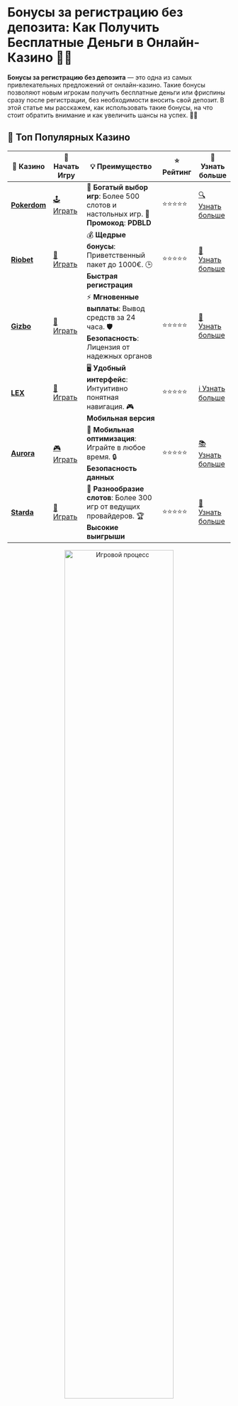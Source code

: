 # Бонусы за регистрацию без депозита: Как Получить Бесплатные Деньги в Онлайн-Казино 🎁💸

**Бонусы за регистрацию без депозита** — это одна из самых привлекательных предложений от онлайн-казино. Такие бонусы позволяют новым игрокам получить бесплатные деньги или фриспины сразу после регистрации, без необходимости вносить свой депозит. В этой статье мы расскажем, как использовать такие бонусы, на что стоит обратить внимание и как увеличить шансы на успех. 🎰💎

## 🌟 Топ Популярных Казино

| 🎲 **Казино** | 🔗 **Начать Игру** | 💡 **Преимущество** | ⭐ **Рейтинг** | 🔗 **Узнать больше** |
|--------------|---------------------|---------------------|----------------|----------------------|
| [**Pokerdom**](https://brandplay.link/4k77v2yx) | [🕹️ Играть](https://brandplay.link/4k77v2yx) | 🎉 **Богатый выбор игр**: Более 500 слотов и настольных игр. 🎁 **Промокод**: **PDBLD** | ⭐⭐⭐⭐⭐ | [🔍 Узнать больше](https://brandplay.link/4k77v2yx) |
| [**Riobet**](https://brandplay.link/7xBLTPyj) | [🎰 Играть](https://brandplay.link/7xBLTPyj) | 💰 **Щедрые бонусы**: Приветственный пакет до 1000€. 🕒 **Быстрая регистрация** | ⭐⭐⭐⭐⭐ | [📖 Узнать больше](https://brandplay.link/7xBLTPyj) |
| [**Gizbo**](https://brandplay.link/bprXw4YV) | [🎲 Играть](https://brandplay.link/bprXw4YV) | ⚡ **Мгновенные выплаты**: Вывод средств за 24 часа. 🛡️ **Безопасность**: Лицензия от надежных органов | ⭐⭐⭐⭐⭐ | [📝 Узнать больше](https://brandplay.link/bprXw4YV) |
| [**LEX**](https://brandplay.link/zW4hdDFV) | [🤑 Играть](https://brandplay.link/zW4hdDFV) | 🖥️ **Удобный интерфейс**: Интуитивно понятная навигация. 🎮 **Мобильная версия** | ⭐⭐⭐⭐⭐ | [ℹ️ Узнать больше](https://brandplay.link/zW4hdDFV) |
| [**Aurora**](https://10trafic-stat2.com/click/668546556bcc6313411604bd/6766/13032/subaccount) | [🎮 Играть](https://10trafic-stat2.com/click/668546556bcc6313411604bd/6766/13032/subaccount) | 📱 **Мобильная оптимизация**: Играйте в любое время. 🔒 **Безопасность данных** | ⭐⭐⭐⭐⭐ | [📚 Узнать больше](https://10trafic-stat2.com/click/668546556bcc6313411604bd/6766/13032/subaccount) |
| [**Starda**](https://brandplay.link/fB7xwRFL) | [🎯 Играть](https://brandplay.link/fB7xwRFL) | 🎰 **Разнообразие слотов**: Более 300 игр от ведущих провайдеров. 🏆 **Высокие выигрыши** | ⭐⭐⭐⭐⭐ | [🔎 Узнать больше](https://brandplay.link/fB7xwRFL) |

<div align="center">
    <img src="https://i.pinimg.com/originals/1d/b3/25/1db325483acbe642c6d4e6fdd73a4988.gif" alt="Игровой процесс" width="70%">
</div>

## 💎 Лучшие Бонусы и Акции

| 🎲 **Казино** | 🔗 **Начать Игру** | 💡 **Преимущество** | ⭐ **Рейтинг** | 🔗 **Узнать больше** |
|--------------|---------------------|---------------------|----------------|----------------------|
| [**Kometa**](https://brandplay.link/8ZymQJV8) | [🎰 Играть](https://brandplay.link/8ZymQJV8) | 🎁 **Эксклюзивные бонусы**: Регулярные акции и промо. 🔄 **Программы лояльности** | ⭐⭐⭐⭐☆ | [🔍 Узнать больше](https://brandplay.link/8ZymQJV8) |
| [**R7**](https://brandplay.link/bMd3Yjsw) | [🕹️ Играть](https://brandplay.link/bMd3Yjsw) | 🕒 **Круглосуточная поддержка**: Всегда на связи. 💸 **Высокие лимиты** | ⭐⭐⭐⭐☆ | [📖 Узнать больше](https://brandplay.link/bMd3Yjsw) |
| [**7K**](https://brandplay.link/BvQyFShp) | [🎲 Играть](https://brandplay.link/BvQyFShp) | 🌟 **Эксклюзивные бонусы**: Только для VIP игроков. 🎉 **Сезонные акции** | ⭐⭐⭐⭐☆ | [📝 Узнать больше](https://brandplay.link/BvQyFShp) |
| [**Kent**](https://brandplay.link/Fv2WP3js) | [🤑 Играть](https://brandplay.link/Fv2WP3js) | 📈 **Высокий RTP**: Более 98%. 💼 **Профессиональная поддержка** | ⭐⭐⭐⭐☆ | [ℹ️ Узнать больше](https://brandplay.link/Fv2WP3js) |
| [**1Xslots**](https://brandplay.link/hSB1khtr) | [🎮 Играть](https://brandplay.link/hSB1khtr) | 🎉 **Множество акций**: Еженедельные бонусы и турниры. 🛡️ **Безопасность** | ⭐⭐⭐⭐☆ | [📚 Узнать больше](https://brandplay.link/hSB1khtr) |
| [**Gama**](https://brandplay.link/j6NMKsDz) | [🎯 Играть](https://brandplay.link/j6NMKsDz) | 🔍 **Интуитивный интерфейс**: Легкость использования. 🏅 **Престижные турниры** | ⭐⭐⭐⭐☆ | [🔎 Узнать больше](https://brandplay.link/j6NMKsDz) |

<div align="center">
    <img src="https://i.pinimg.com/originals/1d/b3/25/1db325483acbe642c6d4e6fdd73a4988.gif" alt="Игровой процесс" width="70%">
</div>

## 🚀 Быстрые Выигрыши и Поддержка

| 🎲 **Казино** | 🔗 **Начать Игру** | 💡 **Преимущество** | ⭐ **Рейтинг** | 🔗 **Узнать больше** |
|--------------|---------------------|---------------------|----------------|----------------------|
| [**Onion**](https://brandplay.link/zBGRVpQ9) | [🎰 Играть](https://brandplay.link/zBGRVpQ9) | 🤑 **Низкие ставки**: Идеально для начинающих. 🔄 **Быстрые выводы** | ⭐⭐⭐⭐☆ | [🔍 Узнать больше](https://brandplay.link/zBGRVpQ9) |
| [**Чемпион**](https://temon-gter.cfd/go/lRq?p80412p304504pcc44t17455) | [🕹️ Играть](https://temon-gter.cfd/go/lRq?p80412p304504pcc44t17455) | 🏅 **Лояльная программа**: Награды за активность. 🎁 **Ежемесячные бонусы** | ⭐⭐⭐⭐☆ | [📖 Узнать больше](https://temon-gter.cfd/go/lRq?p80412p304504pcc44t17455) |
| [**Vavada**](https://vavadapartner.pro/?promo=ea5c9275-6854-4505-94fc-95ab18221945-linkb2) | [🎲 Играть](https://vavadapartner.pro/?promo=ea5c9275-6854-4505-94fc-95ab18221945-linkb2) | 🚀 **Быстрая регистрация**: Начните играть мгновенно. 🔐 **Безопасные транзакции** | ⭐⭐⭐⭐☆ | [📝 Узнать больше](https://vavadapartner.pro/?promo=ea5c9275-6854-4505-94fc-95ab18221945-linkb2) |
| [**Friends**](https://gofriends.kim/linkb2) | [🤑 Играть](https://gofriends.kim/linkb2) | 🤝 **Социальные игры**: Играйте с друзьями. 🌐 **Мультиплатформенность** | ⭐⭐⭐⭐☆ | [ℹ️ Узнать больше](https://gofriends.kim/linkb2) |
| [**1WIN**](https://brandplay.link/smXVpBbG) | [🎮 Играть](https://brandplay.link/smXVpBbG) | 🏆 **Спортивные ставки**: Широкий выбор видов спорта. 💵 **Высокие коэффициенты** | ⭐⭐⭐⭐☆ | [📚 Узнать больше](https://brandplay.link/smXVpBbG) |
| [**Drip**](https://drp-ircp01.com/c07e6a3db) | [🎯 Играть](https://drp-ircp01.com/c07e6a3db) | 🌐 **Инновационные игры**: Новейшие игровые технологии. 🛡️ **Высокая безопасность** | ⭐⭐⭐⭐☆ | [🔎 Узнать больше](https://drp-ircp01.com/c07e6a3db) |
| [**JoyCasino**](https://rpc30.call2me.pro/?/ru/registration?apkpop=0&partner=p24970p3291217pc98f) | [🎰 Играть](https://rpc30.call2me.pro/?/ru/registration?apkpop=0&partner=p24970p3291217pc98f) | 🎁 **Приятные бонусы**: Ежедневные акции и подарки. 🕹️ **Разнообразие игр** | ⭐⭐⭐⭐☆ | [🔍 Узнать больше](https://rpc30.call2me.pro/?/ru/registration?apkpop=0&partner=p24970p3291217pc98f) |

<div align="center">
    <img src="https://i.pinimg.com/originals/1d/b3/25/1db325483acbe642c6d4e6fdd73a4988.gif" alt="Игровой процесс" width="70%">
</div>
---

✨ **Выбирайте лучшее казино для себя и наслаждайтесь игрой! Удачи!** ✨

## Что Такое Бонусы за Регистрацию Без Депозита? 🧐

Бонус за регистрацию без депозита — это подарок от онлайн-казино новым игрокам, который не требует внесения депозита. Обычно такие бонусы приходят в виде:

- **Бесплатных вращений (фриспинов)** на определённые слоты.
- **Бонусных средств**, которые можно использовать для ставок в казино.

Главная особенность таких предложений — вам не нужно вкладывать деньги, чтобы получить бонус. Это отличная возможность начать играть и тестировать казино без риска потерять свои средства.

## Как Получить Бонусы за Регистрацию Без Депозита? 💳🎉

Получение бонуса за регистрацию без депозита довольно простое и обычно включает несколько этапов:

1. **Зарегистрируйтесь в казино**: Первым шагом будет создание аккаунта в онлайн-казино. Обычно вам нужно указать только основные данные: имя, email, и дату рождения.
2. **Подтвердите свою регистрацию**: Многие казино требуют подтверждения вашей учетной записи через email или телефон. Это важно для безопасности и предотвращения мошенничества.
3. **Активируйте бонус**: После регистрации вам будет предложен бонус, который вы можете использовать. В некоторых случаях бонус активируется автоматически, в других — нужно ввести специальный промокод.

### Важные моменты:
- Прочитайте условия бонуса. Некоторые казино могут требовать, чтобы вы использовали бонус в течение определённого времени.
- Обратите внимание на требования по ставкам (wagering). Это означает, что вы должны будет прокрутить бонусную сумму определённое количество раз, прежде чем сможете вывести выигрыш.
  
## Виды Бонусов за Регистрацию Без Депозита 🎉🎰

Существуют различные виды бонусов за регистрацию, которые могут отличаться по своему формату и условиям. Рассмотрим самые популярные:

### 1. Бесплатные Вращения (Фриспины) 🔄

Это один из самых популярных видов бонусов. Казино предлагает вам определённое количество бесплатных вращений на одном из своих слотов. Выигрыши, полученные с помощью фриспинов, можно использовать для дальнейшей игры или вывести на счёт.

- **Пример**: 50 бесплатных вращений на слотах с прогрессивным джекпотом. Это шанс выиграть крупные суммы без риска для вашего баланса.

### 2. Бонусные Средства 💵

Вместо фриспинов, казино могут предложить вам бонусные деньги, которые можно использовать для ставок на различных играх. Обычно такие бонусы могут быть ограничены максимальной суммой, которую можно вывести.

- **Пример**: $10 бонусных средств для ставок на любые игры казино.

### 3. Бездепозитные Бонусы за Верификацию 🛡️

Некоторые казино предлагают бонусы не только за регистрацию, но и за верификацию вашего аккаунта. Верификация обычно включает в себя подтверждение вашей личности, что помогает сделать процесс игры безопасным для всех участников.

- **Пример**: $5 за подтверждение email и номер телефона.

## Как Использовать Бонусы за Регистрацию Без Депозита? 🧐

Когда вы получили бонус за регистрацию, важно понять, как правильно его использовать. Вот несколько советов, которые помогут вам не упустить шанс:

### 1. Изучите Условия Бонуса 📜

Прочитайте все условия, которые связаны с бонусом. Важные моменты, на которые стоит обратить внимание:

- **Минимальная ставка**: Узнайте, сколько вам нужно поставить, чтобы отыграть бонус.
- **Вейджер**: Это коэффициент, который показывает, сколько раз нужно прокрутить бонусную сумму, чтобы вывести деньги. Например, вейджер 30x означает, что вы должны поставить сумму бонуса 30 раз, прежде чем вывести деньги.
- **Срок действия бонуса**: У большинства бонусов есть срок, в течение которого нужно их использовать. Обычно это 7-30 дней.

### 2. Игры, на Которые Действует Бонус 🎮

Не все игры могут быть доступны для использования бонусных средств или фриспинов. Обязательно проверьте, на какие игры действует ваш бонус. Например, фриспины могут быть ограничены только определёнными слотами.

### 3. Управляйте Бюджетом 💡

Даже если бонус за регистрацию без депозита даёт вам шанс выиграть деньги без риска, важно управлять своим банком. Установите лимит на ставки и не рискуйте большими суммами, если у вас небольшой баланс.

## Преимущества Бонусов за Регистрацию Без Депозита 🎉

Получение бонусов за регистрацию без депозита имеет несколько ключевых преимуществ:

### 1. Возможность Играть Без Риска 🎰

Это отличная возможность попробовать казино без вложения собственных средств. Вы можете проверить качество игр, интерфейс сайта и бонусные предложения.

### 2. Шанс на Реальный Выигрыш 💸

Если вам повезёт, вы можете выиграть реальные деньги, используя бонус без депозита. Всё, что нужно — это удача и стратегия.

### 3. Увлекательный Старт в Азартные Игры 🃏

Для новичков бонусы за регистрацию без депозита — это отличный способ познакомиться с азартными играми без финансовых рисков. Вы можете попробовать разные игры, найти свою любимую и начать выигрывать.

## Популярные Вопросы ❓

### 1. Могу ли я вывести выигрыш с бонуса за регистрацию без депозита? 💰

Да, но для этого нужно выполнить требования по ставкам, которые обычно указываются в условиях бонуса. После выполнения условий вы сможете вывести свой выигрыш.

### 2. Как часто я могу получить бонусы за регистрацию без депозита? 🎉

Эти бонусы обычно предлагаются только один раз при регистрации, но некоторые казино проводят регулярные акции и бонусные мероприятия, которые могут предложить дополнительные бездепозитные бонусы.

### 3. Нужно ли вносить депозит, чтобы получить бонус за регистрацию? 🏦

Нет, для получения бонуса за регистрацию без депозита не нужно вносить деньги. Это один из главных плюсов таких предложений.

## Заключение

**Бонусы за регистрацию без депозита** — это отличный способ начать играть в онлайн-казино, не рискуя собственными средствами. Это возможность испытать удачу, познакомиться с казино и получить шанс на реальный выигрыш. Обязательно ознакомьтесь с условиями бонуса и используйте их с умом, чтобы максимизировать свои шансы на успех! 🎰🎉
